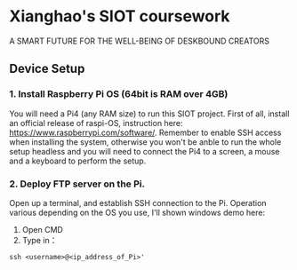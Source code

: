 # Xianghao's SIOT coursework
A SMART FUTURE  FOR THE WELL-BEING  OF DESKBOUND CREATORS

## Device Setup
### 1. Install Raspberry Pi OS (64bit is RAM over 4GB)
You will need a Pi4 (any RAM size) to run this SIOT project. First of all, install an official release of raspi-OS, instruction here: https://www.raspberrypi.com/software/. Remember to enable SSH access when installing the system, otherwise you won't be anble to run the whole setup headless and you will need to connect the Pi4 to a screen, a mouse and a keyboard to perform the setup. 
### 2. Deploy FTP server on the Pi.
Open up a terminal, and establish SSH connection to the Pi. Operation various depending on the OS you use, I'll shown windows demo here:
  1. Open CMD
  2. Type in：
```
ssh <username>@<ip_address_of_Pi>'
```

